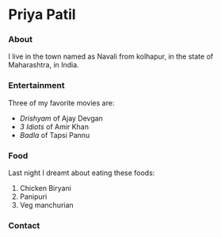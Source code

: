 # Priya Patil

### About

I live in the town named as Navali from kolhapur, in the state of Maharashtra, in India.

### Entertainment

Three of my favorite movies are:

- *Drishyam* of Ajay Devgan
- *3 Idiots* of Amir Khan
- *Badla* of Tapsi Pannu

### Food

Last night I dreamt about eating these foods:

1. Chicken Biryani
2. Panipuri
3. Veg manchurian

### Contact

